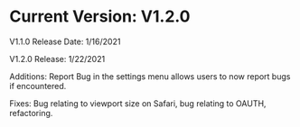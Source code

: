 # Current Version: V1.2.0

V1.1.0 Release Date: 1/16/2021

V1.2.0 Release: 1/22/2021 

Additions: Report Bug in the settings menu allows users to now report bugs if encountered.

Fixes: Bug relating to viewport size on Safari, bug relating to OAUTH, refactoring.
